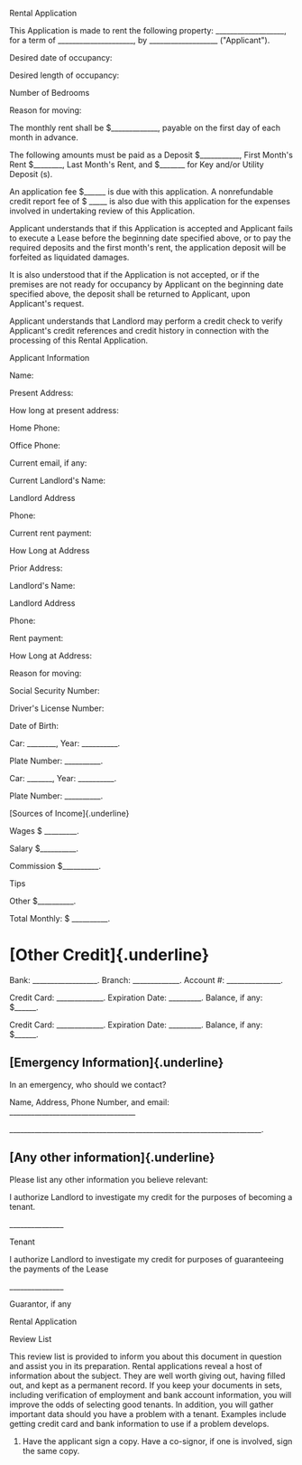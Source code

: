 Rental Application

This Application is made to rent the following property:
\_\_\_\_\_\_\_\_\_\_\_\_\_\_\_\_\_\_\_, for a term of
\_\_\_\_\_\_\_\_\_\_\_\_\_\_\_\_\_\_\_\_\_, by
\_\_\_\_\_\_\_\_\_\_\_\_\_\_\_\_\_\_\_ ("Applicant").

Desired date of occupancy:

Desired length of occupancy:

Number of Bedrooms

Reason for moving:

The monthly rent shall be \$\_\_\_\_\_\_\_\_\_\_\_\_\_, payable on the
first day of each month in advance.

The following amounts must be paid as a Deposit
\$\_\_\_\_\_\_\_\_\_\_\_, First Month's Rent \$\_\_\_\_\_\_\_\_, Last
Month's Rent, and \$\_\_\_\_\_\_\_ for Key and/or Utility Deposit (s).

An application fee \$\_\_\_\_\_\_ is due with this application. A
nonrefundable credit report fee of \$ \_\_\_\_\_ is also due with this
application for the expenses involved in undertaking review of this
Application.

Applicant understands that if this Application is accepted and Applicant
fails to execute a Lease before the beginning date specified above, or
to pay the required deposits and the first month\'s rent, the
application deposit will be forfeited as liquidated damages.

It is also understood that if the Application is not accepted, or if the
premises are not ready for occupancy by Applicant on the beginning date
specified above, the deposit shall be returned to Applicant, upon
Applicant\'s request.

Applicant understands that Landlord may perform a credit check to verify
Applicant\'s credit references and credit history in connection with the
processing of this Rental Application.

Applicant Information

Name:

Present Address:

How long at present address:

Home Phone:

Office Phone:

Current email, if any:

Current Landlord\'s Name:

Landlord Address

Phone:

Current rent payment:

How Long at Address

Prior Address:

Landlord\'s Name:

Landlord Address

Phone:

Rent payment:

How Long at Address:

Reason for moving:

Social Security Number:

Driver\'s License Number:

Date of Birth:

Car: \_\_\_\_\_\_\_\_, Year: \_\_\_\_\_\_\_\_\_\_.

Plate Number: \_\_\_\_\_\_\_\_\_\_.

Car: \_\_\_\_\_\_\_, Year: \_\_\_\_\_\_\_\_\_\_.

Plate Number: \_\_\_\_\_\_\_\_\_\_.

[Sources of Income]{.underline}

Wages \$ \_\_\_\_\_\_\_\_\_.

Salary \$\_\_\_\_\_\_\_\_\_\_.

Commission \$\_\_\_\_\_\_\_\_\_\_.

Tips

Other \$\_\_\_\_\_\_\_\_\_\_.

Total Monthly: \$ \_\_\_\_\_\_\_\_\_\_.

# [Other Credit]{.underline}

Bank: \_\_\_\_\_\_\_\_\_\_\_\_\_\_\_\_\_\_. Branch:
\_\_\_\_\_\_\_\_\_\_\_\_\_. Account #: \_\_\_\_\_\_\_\_\_\_\_\_\_\_\_.

Credit Card: \_\_\_\_\_\_\_\_\_\_\_\_\_. Expiration Date:
\_\_\_\_\_\_\_\_\_. Balance, if any: \$\_\_\_\_\_\_.

Credit Card: \_\_\_\_\_\_\_\_\_\_\_\_\_. Expiration Date:
\_\_\_\_\_\_\_\_\_. Balance, if any: \$\_\_\_\_\_\_.

## [Emergency Information]{.underline}

In an emergency, who should we contact?

Name, Address, Phone Number, and email:
\_\_\_\_\_\_\_\_\_\_\_\_\_\_\_\_\_\_\_\_\_\_\_\_\_\_\_\_\_\_\_\_\_\_\_

\_\_\_\_\_\_\_\_\_\_\_\_\_\_\_\_\_\_\_\_\_\_\_\_\_\_\_\_\_\_\_\_\_\_\_\_\_\_\_\_\_\_\_\_\_\_\_\_\_\_\_\_\_\_\_\_\_\_\_\_\_\_\_\_\_\_\_\_\_\_.

## [Any other information]{.underline}

Please list any other information you believe relevant:

I authorize Landlord to investigate my credit for the purposes of
becoming a tenant.

\_\_\_\_\_\_\_\_\_\_\_\_\_\_\_

Tenant

I authorize Landlord to investigate my credit for purposes of
guaranteeing the payments of the Lease

\_\_\_\_\_\_\_\_\_\_\_\_\_\_\_

Guarantor, if any

Rental Application

Review List

This review list is provided to inform you about this document in
question and assist you in its preparation. Rental applications reveal a
host of information about the subject. They are well worth giving out,
having filled out, and kept as a permanent record. If you keep your
documents in sets, including verification of employment and bank account
information, you will improve the odds of selecting good tenants. In
addition, you will gather important data should you have a problem with
a tenant. Examples include getting credit card and bank information to
use if a problem develops.

1.  Have the applicant sign a copy. Have a co-signor, if one is
    involved, sign the same copy.
